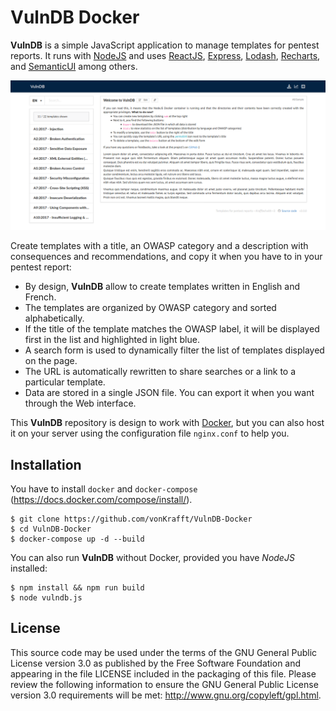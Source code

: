 # VulnDB Docker

**VulnDB** is a simple JavaScript application to manage templates for pentest reports. It runs with [NodeJS](https://nodejs.org/en/) and uses [ReactJS](https://reactjs.org/), [Express](http://expressjs.com/), [Lodash](https://lodash.com/), [Recharts](https://recharts.org/), and [SemanticUI](https://react.semantic-ui.com/) among others.

![Web interface of VulnDB](https://raw.githubusercontent.com/vonKrafft/VulnDB-Docker/master/preview.png)

Create templates with a title, an OWASP category and a description with consequences and recommendations, and copy it when you have to in your pentest report:

- By design, **VulnDB** allow to create templates written in English and French.
- The templates are organized by OWASP category and sorted alphabetically.
- If the title of the template matches the OWASP label, it will be displayed first in the list and highlighted in light blue.
- A search form is used to dynamically filter the list of templates displayed on the page.
- The URL is automatically rewritten to share searches or a link to a particular template.
- Data are stored in a single JSON file. You can export it when you want through the Web interface.

This **VulnDB** repository is design to work with [Docker](https://www.docker.com/), but you can also host it on your server using the configuration file `nginx.conf` to help you.

## Installation

You have to install `docker` and `docker-compose` (https://docs.docker.com/compose/install/).

```
$ git clone https://github.com/vonKrafft/VulnDB-Docker
$ cd VulnDB-Docker
$ docker-compose up -d --build
```

You can also run **VulnDB** without Docker, provided you have _NodeJS_ installed:

```
$ npm install && npm run build
$ node vulndb.js
```

## License

This source code may be used under the terms of the GNU General Public License version 3.0 as published by the Free Software Foundation and appearing in the file LICENSE included in the packaging of this file. Please review the following information to ensure the GNU General Public License version 3.0 requirements will be met: http://www.gnu.org/copyleft/gpl.html.